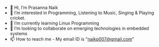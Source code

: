 - 👋 Hi, I’m Prasanna Naik
- 👀 I’m interested in Programming, Listening to Music, Singing & Playing cricket.
- 🌱 I’m currently learning Linux Programming
- 💞️ I’m looking to collaborate on emerging technologies in embedded systems 
- 📫 How to reach me - My email ID is "naikp007@gmail.com"

<!---
naikp007/naikp007 is a ✨ special ✨ repository because its `README.md` (this file) appears on your GitHub profile.
You can click the Preview link to take a look at your changes.
--->
